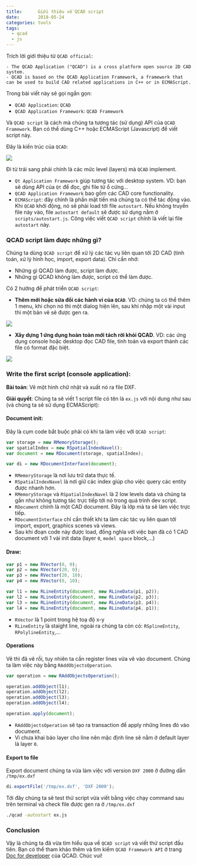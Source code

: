 ```yaml
---
title:      Giới thiệu về QCAD script
date:       2018-05-24
categories: tools
tags:
  - qcad
  - js
---
```


Trích lời giới thiệu từ `QCAD official`:

```
- The QCAD Application ("QCAD") is a cross platform open source 2D CAD system.
- QCAD is based on the QCAD Application Framework, a framework that can be used to build CAD related applications in C++ or in ECMAScript.
```

Trong bài viết này sẽ gọi ngắn gọn:
- `QCAD Application`: `QCAD`
- `QCAD Application Framework`: `QCAD Framework`

Và `QCAD script` là cách mà chúng ta tương tác (sử dụng) API của `QCAD Framework`. Bạn có thể dùng C++ hoặc ECMAScript (Javascript) để viết script này.

<!--more -->

Đây là kiến trúc của `QCAD`:

![](http://www.qcad.org/doc/qcad/3.0/developer/qt_qcad_functionality.png)

Đi từ trái sang phải chính là các mức level (layers) mà `QCAD` implement.
- `Qt Application Framework` giúp tương tác với desktop system. VD: bạn sẽ dùng API của `Qt` để đọc, ghi file từ ổ cứng...
- `QCAD Application Framework` bao gồm các CAD core functionality.
- `ECMAScript`: đây chính là phần mặt tiền mà chúng ta có thể tác động vào. Khi `QCAD` khởi động, nó sẽ phải load tới file `autostart`. Nếu không truyền file này vào, file `autostart default` sẽ được sử dụng nằm ở `scripts/autostart.js`. Công việc viết `QCAD script` chính là viết lại file `autostart` này.

### QCAD script làm được những gì?

Chúng ta dùng `QCAD script` để xử lý các tác vụ liên quan tới 2D CAD (tính toán, xử lý hình học, import, export data). Chỉ cần nhớ:

- Những gì QCAD làm được, script làm được.
- Những gì QCAD không làm được, script có thể làm được.

Có 2 hướng để phát triển `QCAD script`:

- **Thêm mới hoặc sửa đổi các hành vi của `QCAD`**. VD: chúng ta có thể thêm 1 menu, khi chọn nó thì một dialog hiện lên, sau khi nhập một vài input thì một bản vẽ sẽ được gen ra.

![](http://www.qcad.org/doc/qcad/3.0/developer/ecmascript_extensions.png)

- **Xây dựng 1 ứng dụng hoàn toàn mới tách rời khỏi QCAD**. VD: các ứng dụng console hoặc desktop đọc CAD file, tính toán và export thành các file có format đặc biệt.

![](http://www.qcad.org/doc/qcad/3.0/developer/ecmascript_applications.png)

### Write the first script (console application):

**Bài toán**: Vẽ một hình chữ nhật và xuất nó ra file DXF.

**Giải quyết**: Chúng ta sẽ viết 1 script file có tên là `ex.js` với nội dung như sau (và chúng ta sẽ sử dụng ECMAScript):

#### Document init:

Đây là cụm code bắt buộc phải có khi ta làm việc với `QCAD script`:

```js
var storage = new RMemoryStorage();
var spatialIndex = new RSpatialIndexNavel();
var document = new RDocument(storage, spatialIndex);

var di = new RDocumentInterface(document);
```
- `RMemoryStorage` là nơi lưu trữ data thực tế.
- `RSpatialIndexNavel` là nơi giữ các index giúp cho việc query các entity được nhanh hơn.
- `RMemoryStorage` và `RSpatialIndexNavel` là 2 low levels data và chúng ta gần như không tương tác trực tiếp tới nó trong quá trình dev script.
- `RDocument` chính là một CAD document. Đây là lớp mà ta sẽ làm việc trực tiếp.
- `RDocumentInterface` chỉ cần thiết khi ta làm các tác vụ liên quan tới import, export, graphics scenes và views.
- Sau khi đoạn code này được load, đồng nghĩa với việc bạn đã có 1 CAD document với 1 vài init data (layer `0`, `model space` block,...)

#### Draw:

```js
var p1 = new RVector(0, 0);
var p2 = new RVector(20, 0);
var p3 = new RVector(20, 10);
var p4 = new RVector(0, 10);

var l1 = new RLineEntity(document, new RLineData(p1, p2));
var l2 = new RLineEntity(document, new RLineData(p2, p3));
var l3 = new RLineEntity(document, new RLineData(p3, p4));
var l4 = new RLineEntity(document, new RLineData(p4, p1));
```

- `RVector` là 1 point trong hệ toạ độ x-y
- `RLineEntity` là staight line, ngoài ra chúng ta còn có: `RSplineEntity`, `RPolylineEntity`,...

#### Operations

Vẽ thì đã vẽ rồi, tuy nhiên ta cần register lines vừa vẽ vào document. Chúng ta làm việc này bằng `RAddObjectsOperation`.

```js
var operation = new RAddObjectsOperation();

operation.addObject(l1);
operation.addObject(l2);
operation.addObject(l3);
operation.addObject(l4);

operation.apply(document);
```

- `RAddObjectsOperation` sẽ tạo ra transaction để apply những lines đó vào document.
- Vì chưa khai báo layer cho line nên mặc định line sẽ nằm ở default layer là layer `0`.

#### Export to file
Export document chúng ta vừa làm việc với version `DXF 2000` ở đường dẫn `/tmp/ex.dxf`

```js
di.exportFile('/tmp/ex.dxf', 'DXF 2000');
```

Tới đây chúng ta sẽ test thử script vừa viết bằng việc chạy command sau trên terminal và check file được gen ra ở `/tmp/ex.dxf`

```bash
./qcad -autostart ex.js
```

### Conclusion

Vậy là chúng ta đã vừa tìm hiểu qua về `QCAD script` và viết thử script đầu tiên. Bạn có thể tham khảo thêm và tìm kiếm `QCAD Framework API` ở trang [Doc for developer](http://www.qcad.org/doc/qcad/3.0/developer/index.html) của QCAD. Chúc vui!



